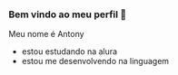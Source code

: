 ### Bem vindo ao meu perfil 💙

Meu nome é Antony

- estou estudando na alura
- estou me desenvolvendo na linguagem 
